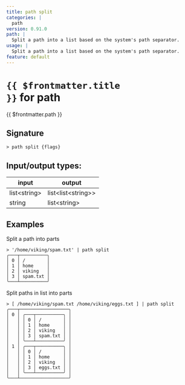 ```yaml
---
title: path split
categories: |
  path
version: 0.91.0
path: |
  Split a path into a list based on the system's path separator.
usage: |
  Split a path into a list based on the system's path separator.
feature: default
---
```

<!-- This file is automatically generated. Please edit the command in https://github.com/nushell/nushell instead. -->

# <code>{{ $frontmatter.title }}</code> for path

<div class='command-title'>{{ $frontmatter.path }}</div>

## Signature

```> path split {flags} ```


## Input/output types:

| input        | output             |
| ------------ | ------------------ |
| list\<string\> | list\<list\<string\>\> |
| string       | list\<string\>       |
## Examples

Split a path into parts
```nu
> '/home/viking/spam.txt' | path split
╭───┬──────────╮
│ 0 │ /        │
│ 1 │ home     │
│ 2 │ viking   │
│ 3 │ spam.txt │
╰───┴──────────╯

```

Split paths in list into parts
```nu
> [ /home/viking/spam.txt /home/viking/eggs.txt ] | path split
╭───┬──────────────────╮
│ 0 │ ╭───┬──────────╮ │
│   │ │ 0 │ /        │ │
│   │ │ 1 │ home     │ │
│   │ │ 2 │ viking   │ │
│   │ │ 3 │ spam.txt │ │
│   │ ╰───┴──────────╯ │
│ 1 │ ╭───┬──────────╮ │
│   │ │ 0 │ /        │ │
│   │ │ 1 │ home     │ │
│   │ │ 2 │ viking   │ │
│   │ │ 3 │ eggs.txt │ │
│   │ ╰───┴──────────╯ │
╰───┴──────────────────╯

```
